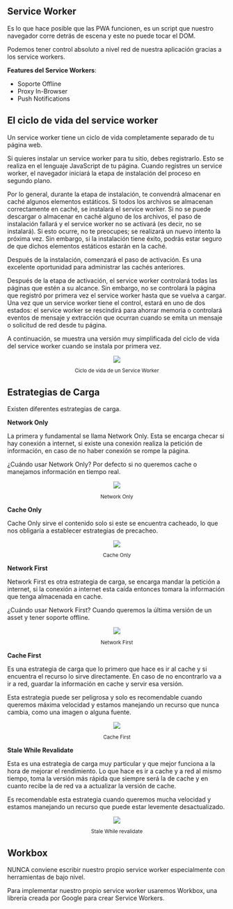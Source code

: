 ## Service Worker

Es lo que hace posible que las PWA funcionen, es un script que nuestro navegador corre detrás de escena y este no puede tocar el DOM.

Podemos tener control absoluto a nivel red de nuestra aplicación gracias a los service workers.

**Features del Service Workers**:
* Soporte Offline
* Proxy In-Browser
* Push Notifications

## El ciclo de vida del service worker

Un service worker tiene un ciclo de vida completamente separado de tu página web.

Si quieres instalar un service worker para tu sitio, debes registrarlo. Esto se realiza en el lenguaje JavaScript de tu página. Cuando registres un service worker, el navegador iniciará la etapa de instalación del proceso en segundo plano.

Por lo general, durante la etapa de instalación, te convendrá almacenar en caché algunos elementos estáticos. Si todos los archivos se almacenan correctamente en caché, se instalará el service worker. Si no se puede descargar o almacenar en caché alguno de los archivos, el paso de instalación fallará y el service worker no se activará (es decir, no se instalará). Si esto ocurre, no te preocupes; se realizará un nuevo intento la próxima vez. Sin embargo, si la instalación tiene éxito, podrás estar seguro de que dichos elementos estáticos estarán en la caché.

Después de la instalación, comenzará el paso de activación. Es una excelente oportunidad para administrar las cachés anteriores.

Después de la etapa de activación, el service worker controlará todas las páginas que estén a su alcance. Sin embargo, no se controlará la página que registró por primera vez el service worker hasta que se vuelva a cargar. Una vez que un service worker tiene el control, estará en uno de dos estados: el service worker se rescindirá para ahorrar memoria o controlará eventos de mensaje y extracción que ocurran cuando se emita un mensaje o solicitud de red desde tu página.

A continuación, se muestra una versión muy simplificada del ciclo de vida del service worker cuando se instala por primera vez.

<div align="center">
  <img src="https://developers.google.com/web/fundamentals/primers/service-workers/images/sw-lifecycle.png?hl=es">
  <small><p>Ciclo de vida de un Service Worker</p></small>
</div>

## Estrategias de Carga

Existen diferentes estrategias de carga.

**Network Only**

La primera y fundamental se llama Network Only. Esta se encarga checar si hay conexión a internet, si existe una conexión realiza la petición de información, en caso de no haber conexión se rompe la página.

¿Cuándo usar Network Only?
Por defecto si no queremos cache o manejamos información en tiempo real.

<div align="center">
  <img src="https://developers.google.com/web/tools/workbox/images/modules/workbox-strategies/network-only.png">
  <small><p>Network Only</p></small>
</div>

**Cache Only**

Cache Only sirve el contenido solo si este se encuentra cacheado, lo que nos obligaría a establecer estrategias de precacheo.

<div align="center">
  <img src="https://developers.google.com/web/tools/workbox/images/modules/workbox-strategies/cache-only.png">
  <small><p>Cache Only</p></small>
</div>

**Network First**

Network First es otra estrategia de carga, se encarga mandar la petición a internet, si la conexión a internet esta caída entonces tomara la información que tenga almacenada en cache.

¿Cuándo usar Network First?
Cuando queremos la última versión de un asset y tener soporte offline.

<div align="center">
  <img src="https://developers.google.com/web/tools/workbox/images/modules/workbox-strategies/network-first.png">
  <small><p>Network First</p></small>
</div>

**Cache First**

Es una estrategia de carga que lo primero que hace es ir al cache y si encuentra el recurso lo sirve directamente. En caso de no encontrarlo va a ir a red, guardar la información en cache y servir esa versión.

Esta estrategia puede ser peligrosa y solo es recomendable cuando queremos máxima velocidad y estamos manejando un recurso que nunca cambia, como una imagen o alguna fuente.

<div align="center">
  <img src="https://developers.google.com/web/tools/workbox/images/modules/workbox-strategies/cache-first.png">
  <small><p>Cache First</p></small>
</div>

**Stale While Revalidate**

Esta es una estrategia de carga muy particular y que mejor funciona a la hora de mejorar el rendimiento. Lo que hace es ir a cache y a red al mismo tiempo, toma la versión más rápida que siempre será la de cache y en cuanto recibe la de red va a actualizar la versión de cache.

Es recomendable esta estrategia cuando queremos mucha velocidad y estamos manejando un recurso que puede estar levemente desactualizado.

<div align="center">
  <img src="https://developers.google.com/web/tools/workbox/images/modules/workbox-strategies/stale-while-revalidate.png">
  <small><p>Stale While revalidate</p></small>
</div>

## Workbox
NUNCA conviene escribir nuestro propio service worker especialmente con herramientas de bajo nivel.

Para implementar nuestro propio service worker usaremos Workbox, una librería creada por Google para crear Service Workers.